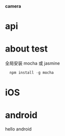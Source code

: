 
**camera**




# api

# about test 
全局安装 mocha  或 jasmine
``` js
  npm install -g mocha
``` 


# iOS


# android
hello android


